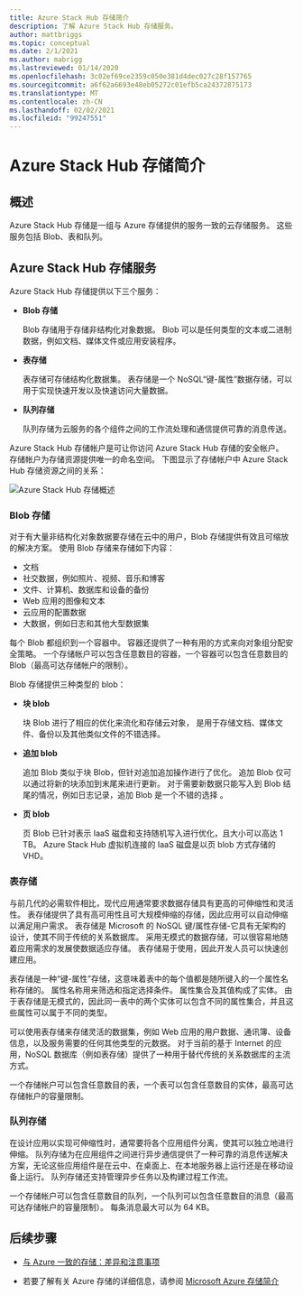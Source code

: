 ```yaml
---
title: Azure Stack Hub 存储简介
description: 了解 Azure Stack Hub 存储服务。
author: mattbriggs
ms.topic: conceptual
ms.date: 2/1/2021
ms.author: mabrigg
ms.lastreviewed: 01/14/2020
ms.openlocfilehash: 3c02ef69ce2359c050e381d4dec027c28f157765
ms.sourcegitcommit: a6f62a6693e48eb05272c01efb5ca24372875173
ms.translationtype: MT
ms.contentlocale: zh-CN
ms.lasthandoff: 02/02/2021
ms.locfileid: "99247551"
---
```

# <a name="introduction-to-azure-stack-hub-storage"></a>Azure Stack Hub 存储简介

## <a name="overview"></a>概述

Azure Stack Hub 存储是一组与 Azure 存储提供的服务一致的云存储服务。 这些服务包括 Blob、表和队列。

## <a name="azure-stack-hub-storage-services"></a>Azure Stack Hub 存储服务

Azure Stack Hub 存储提供以下三个服务：

- **Blob 存储**

    Blob 存储用于存储非结构化对象数据。 Blob 可以是任何类型的文本或二进制数据，例如文档、媒体文件或应用安装程序。

- **表存储**

    表存储可存储结构化数据集。 表存储是一个 NoSQL“键-属性”数据存储，可以用于实现快速开发以及快速访问大量数据。

- **队列存储**

    队列存储为云服务的各个组件之间的工作流处理和通信提供可靠的消息传送。

Azure Stack Hub 存储帐户是可让你访问 Azure Stack Hub 存储的安全帐户。 存储帐户为存储资源提供唯一的命名空间。 下图显示了存储帐户中 Azure Stack Hub 存储资源之间的关系：

![Azure Stack Hub 存储概述](media/azure-stack-storage-overview/azurestackstorageoverview.svg)

### <a name="blob-storage"></a>Blob 存储

对于有大量非结构化对象数据要存储在云中的用户，Blob 存储提供有效且可缩放的解决方案。 使用 Blob 存储来存储如下内容：

- 文档
- 社交数据，例如照片、视频、音乐和博客
- 文件、计算机、数据库和设备的备份
- Web 应用的图像和文本
- 云应用的配置数据
- 大数据，例如日志和其他大型数据集

每个 Blob 都组织到一个容器中。 容器还提供了一种有用的方式来向对象组分配安全策略。 一个存储帐户可以包含任意数目的容器，一个容器可以包含任意数目的 Blob（最高可达存储帐户的限制）。

Blob 存储提供三种类型的 blob：

- **块 blob**

    块 Blob 进行了相应的优化来流化和存储云对象， 是用于存储文档、媒体文件、备份以及其他类似文件的不错选择。

- **追加 blob**

    追加 Blob 类似于块 Blob，但针对追加追加操作进行了优化。 追加 Blob 仅可以通过将新的块添加到末尾来进行更新。 对于需要新数据只能写入到 Blob 结尾的情况，例如日志记录，追加 Blob 是一个不错的选择 。

- **页 blob**

    页 Blob 已针对表示 IaaS 磁盘和支持随机写入进行优化，且大小可以高达 1 TB。 Azure Stack Hub 虚拟机连接的 IaaS 磁盘是以页 blob 方式存储的 VHD。

### <a name="table-storage"></a>表存储

与前几代的必需软件相比，现代应用通常要求数据存储具有更高的可伸缩性和灵活性。 表存储提供了具有高可用性且可大规模伸缩的存储，因此应用可以自动伸缩以满足用户需求。 表存储是 Microsoft 的 NoSQL 键/属性存储-它具有无架构的设计，使其不同于传统的关系数据库。 采用无模式的数据存储，可以很容易地随着应用需求的发展使数据适应存储。 表存储易于使用，因此开发人员可以快速创建应用。

表存储是一种“键-属性”存储，这意味着表中的每个值都是随所键入的一个属性名称存储的。 属性名称用来筛选和指定选择条件。 属性集合及其值构成了实体。 由于表存储是无模式的，因此同一表中的两个实体可以包含不同的属性集合，并且这些属性可以属于不同的类型。

可以使用表存储来存储灵活的数据集，例如 Web 应用的用户数据、通讯簿、设备信息，以及服务需要的任何其他类型的元数据。 对于当前的基于 Internet 的应用，NoSQL 数据库（例如表存储）提供了一种用于替代传统的关系数据库的主流方式。

一个存储帐户可以包含任意数目的表，一个表可以包含任意数目的实体，最高可达存储帐户的容量限制。

### <a name="queue-storage"></a>队列存储

在设计应用以实现可伸缩性时，通常要将各个应用组件分离，使其可以独立地进行伸缩。 队列存储为在应用组件之间进行异步通信提供了一种可靠的消息传送解决方案，无论这些应用组件是在云中、在桌面上、在本地服务器上运行还是在移动设备上运行。 队列存储还支持管理异步任务以及构建过程工作流。

一个存储帐户可以包含任意数目的队列，一个队列可以包含任意数目的消息（最高可达存储帐户的容量限制）。 每条消息最大可以为 64 KB。

## <a name="next-steps"></a>后续步骤

- [与 Azure 一致的存储：差异和注意事项](azure-stack-acs-differences.md)

- 若要了解有关 Azure 存储的详细信息，请参阅 [Microsoft Azure 存储简介](/azure/storage/common/storage-introduction)
